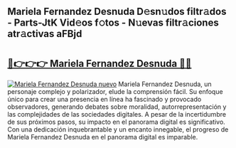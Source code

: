 ## Mariela Fernandez Desnuda D𝚎sn𝚞dos filtr𝚊dos - Parts-JtK Vid𝚎os f𝚘tos - N𝚞evas filtr𝚊ciones atr𝚊ctivas aFBjd

# <h2><a href="http://mbaw3q9.tromn.icu/?c=Mariela+Fernandez+Desnuda">🔗👉👉👉 Mariela Fernandez Desnuda 🔗🔗</a></h2>

[![Mariela Fernandez Desnuda nuevo](https://i.imgur.com/pEAQMta.gif)](http://mbaw3q9.tromn.icu/?c=Mariela+Fernandez+Desnuda)
Mariela Fernandez Desnuda, un personaje complejo y polarizador, elude la comprensión fácil. Su enfoque único para crear una presencia en línea ha fascinado y provocado observadores, generando debates sobre moralidad, autorrepresentación y las complejidades de las sociedades digitales. A pesar de la incertidumbre de sus próximos pasos, su impacto en el panorama digital es significativo. Con una dedicación inquebrantable y un encanto innegable, el progreso de Mariela Fernandez Desnuda en el panorama digital es imparable.
